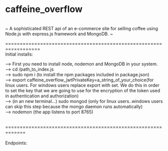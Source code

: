 # caffeine_overflow

 <br>~ A sophisticated REST api of an e-commerce site for selling coffee using Node.js with express.js framework and MongoDB. ~<br>

==================================================================
<br>Initial installs:</br> 

--> First you need to install node, nodemon and MongoDB in your system.<br>
--> cd /path_to_index.js<br>
--> sudo npm i (to install the npm packages included in package.json)<br>
--> export caffeine_overflow_jwtPrivateKey=a_string_of_your_choice(for linux users. For windows users replace export with set. We do this in order to set the key that we are going to use for the encryption of the token used in authentication and authorization)<br>
--> (in an new terminal...) sudo mongod (only for linux users..windows users can skip this step because the mongo daemon runs automatically)<br>
--> nodemon (the app listens to port 8765)<br>

<br> ============================================================= </br>
<br>Endpoints:</br>

